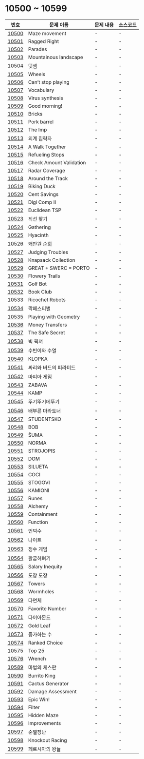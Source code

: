 # 10500 ~ 10599

번호 | 문제 이름 | 문제 내용 | 소스코드
--- | --- | --- | ---
[10500](https://www.acmicpc.net/problem/10500) | Maze movement | - | -
[10501](https://www.acmicpc.net/problem/10501) | Ragged Right | - | -
[10502](https://www.acmicpc.net/problem/10502) | Parades | - | -
[10503](https://www.acmicpc.net/problem/10503) | Mountainous landscape | - | -
[10504](https://www.acmicpc.net/problem/10504) | 덧셈 | - | -
[10505](https://www.acmicpc.net/problem/10505) | Wheels | - | -
[10506](https://www.acmicpc.net/problem/10506) | Can’t stop playing | - | -
[10507](https://www.acmicpc.net/problem/10507) | Vocabulary | - | -
[10508](https://www.acmicpc.net/problem/10508) | Virus synthesis | - | -
[10509](https://www.acmicpc.net/problem/10509) | Good morning! | - | -
[10510](https://www.acmicpc.net/problem/10510) | Bricks | - | -
[10511](https://www.acmicpc.net/problem/10511) | Pork barrel | - | -
[10512](https://www.acmicpc.net/problem/10512) | The Imp | - | -
[10513](https://www.acmicpc.net/problem/10513) | 외계 침략자 | - | -
[10514](https://www.acmicpc.net/problem/10514) | A Walk Together | - | -
[10515](https://www.acmicpc.net/problem/10515) | Refueling Stops | - | -
[10516](https://www.acmicpc.net/problem/10516) | Check Amount Validation | - | -
[10517](https://www.acmicpc.net/problem/10517) | Radar Coverage | - | -
[10518](https://www.acmicpc.net/problem/10518) | Around the Track | - | -
[10519](https://www.acmicpc.net/problem/10519) | Biking Duck | - | -
[10520](https://www.acmicpc.net/problem/10520) | Cent Savings | - | -
[10521](https://www.acmicpc.net/problem/10521) | Digi Comp II | - | -
[10522](https://www.acmicpc.net/problem/10522) | Euclidean TSP | - | -
[10523](https://www.acmicpc.net/problem/10523) | 직선 찾기 | - | -
[10524](https://www.acmicpc.net/problem/10524) | Gathering | - | -
[10525](https://www.acmicpc.net/problem/10525) | Hyacinth | - | -
[10526](https://www.acmicpc.net/problem/10526) | 왜판원 순회 | - | -
[10527](https://www.acmicpc.net/problem/10527) | Judging Troubles | - | -
[10528](https://www.acmicpc.net/problem/10528) | Knapsack Collection | - | -
[10529](https://www.acmicpc.net/problem/10529) | GREAT + SWERC = PORTO | - | -
[10530](https://www.acmicpc.net/problem/10530) | Flowery Trails | - | -
[10531](https://www.acmicpc.net/problem/10531) | Golf Bot | - | -
[10532](https://www.acmicpc.net/problem/10532) | Book Club | - | -
[10533](https://www.acmicpc.net/problem/10533) | Ricochet Robots | - | -
[10534](https://www.acmicpc.net/problem/10534) | 락페스티벌 | - | -
[10535](https://www.acmicpc.net/problem/10535) | Playing with Geometry | - | -
[10536](https://www.acmicpc.net/problem/10536) | Money Transfers | - | -
[10537](https://www.acmicpc.net/problem/10537) | The Safe Secret | - | -
[10538](https://www.acmicpc.net/problem/10538) | 빅 픽쳐 | - | -
[10539](https://www.acmicpc.net/problem/10539) | 수빈이와 수열 | - | -
[10540](https://www.acmicpc.net/problem/10540) | KLOPKA | - | -
[10541](https://www.acmicpc.net/problem/10541) | 싸리와 버드의 피라미드 | - | -
[10542](https://www.acmicpc.net/problem/10542) | 마피아 게임 | - | -
[10543](https://www.acmicpc.net/problem/10543) | ZABAVA | - | -
[10544](https://www.acmicpc.net/problem/10544) | KAMP | - | -
[10545](https://www.acmicpc.net/problem/10545) | 뚜기뚜기메뚜기 | - | -
[10546](https://www.acmicpc.net/problem/10546) | 배부른 마라토너 | - | -
[10547](https://www.acmicpc.net/problem/10547) | STUDENTSKO | - | -
[10548](https://www.acmicpc.net/problem/10548) | BOB | - | -
[10549](https://www.acmicpc.net/problem/10549) | ŠUMA | - | -
[10550](https://www.acmicpc.net/problem/10550) | NORMA | - | -
[10551](https://www.acmicpc.net/problem/10551) | STROJOPIS | - | -
[10552](https://www.acmicpc.net/problem/10552) | DOM | - | -
[10553](https://www.acmicpc.net/problem/10553) | SILUETA | - | -
[10554](https://www.acmicpc.net/problem/10554) | COCI | - | -
[10555](https://www.acmicpc.net/problem/10555) | STOGOVI | - | -
[10556](https://www.acmicpc.net/problem/10556) | KAMIONI | - | -
[10557](https://www.acmicpc.net/problem/10557) | Runes | - | -
[10558](https://www.acmicpc.net/problem/10558) | Alchemy | - | -
[10559](https://www.acmicpc.net/problem/10559) | Containment | - | -
[10560](https://www.acmicpc.net/problem/10560) | Function | - | -
[10561](https://www.acmicpc.net/problem/10561) | 언덕수 | - | -
[10562](https://www.acmicpc.net/problem/10562) | 나이트 | - | -
[10563](https://www.acmicpc.net/problem/10563) | 정수 게임 | - | -
[10564](https://www.acmicpc.net/problem/10564) | 팔굽혀펴기 | - | -
[10565](https://www.acmicpc.net/problem/10565) | Salary Inequity | - | -
[10566](https://www.acmicpc.net/problem/10566) | 도장 도장 | - | -
[10567](https://www.acmicpc.net/problem/10567) | Towers | - | -
[10568](https://www.acmicpc.net/problem/10568) | Wormholes | - | -
[10569](https://www.acmicpc.net/problem/10569) | 다면체 | - | -
[10570](https://www.acmicpc.net/problem/10570) | Favorite Number | - | -
[10571](https://www.acmicpc.net/problem/10571) | 다이아몬드 | - | -
[10572](https://www.acmicpc.net/problem/10572) | Gold Leaf | - | -
[10573](https://www.acmicpc.net/problem/10573) | 증가하는 수 | - | -
[10574](https://www.acmicpc.net/problem/10574) | Ranked Choice | - | -
[10575](https://www.acmicpc.net/problem/10575) | Top 25 | - | -
[10576](https://www.acmicpc.net/problem/10576) | Wrench | - | -
[10589](https://www.acmicpc.net/problem/10589) | 마법의 체스판 | - | -
[10590](https://www.acmicpc.net/problem/10590) | Burrito King | - | -
[10591](https://www.acmicpc.net/problem/10591) | Cactus Generator | - | -
[10592](https://www.acmicpc.net/problem/10592) | Damage Assessment | - | -
[10593](https://www.acmicpc.net/problem/10593) | Epic Win! | - | -
[10594](https://www.acmicpc.net/problem/10594) | Filter | - | -
[10595](https://www.acmicpc.net/problem/10595) | Hidden Maze | - | -
[10596](https://www.acmicpc.net/problem/10596) | Improvements | - | -
[10597](https://www.acmicpc.net/problem/10597) | 순열장난 | - | -
[10598](https://www.acmicpc.net/problem/10598) | Knockout Racing | - | -
[10599](https://www.acmicpc.net/problem/10599) | 페르시아의 왕들 | - | -
